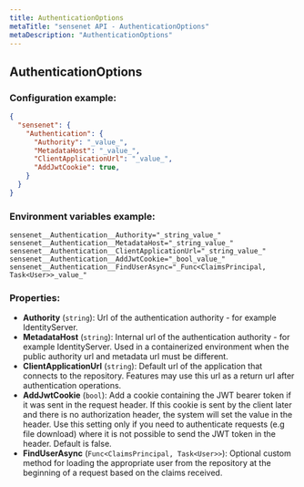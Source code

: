 ```yaml
---
title: AuthenticationOptions
metaTitle: "sensenet API - AuthenticationOptions"
metaDescription: "AuthenticationOptions"
---
```


## AuthenticationOptions


### Configuration example:
``` json
{
  "sensenet": {
    "Authentication": {
      "Authority": "_value_",
      "MetadataHost": "_value_",
      "ClientApplicationUrl": "_value_",
      "AddJwtCookie": true,
    }
  }
}
```
### Environment variables example:
```
sensenet__Authentication__Authority="_string_value_"
sensenet__Authentication__MetadataHost="_string_value_"
sensenet__Authentication__ClientApplicationUrl="_string_value_"
sensenet__Authentication__AddJwtCookie="_bool_value_"
sensenet__Authentication__FindUserAsync="_Func<ClaimsPrincipal, Task<User>>_value_"
```
### Properties:
- **Authority** (`string`): Url of the authentication authority - for example IdentityServer.
- **MetadataHost** (`string`): Internal url of the authentication authority - for example IdentityServer.
 Used in a containerized environment when the public authority url
 and metadata url must be different.
- **ClientApplicationUrl** (`string`): Default url of the application that connects to the repository. Features may use this
 url as a return url after authentication operations.
- **AddJwtCookie** (`bool`): Add a cookie containing the JWT bearer token if it was sent in the
 request header. If this cookie is sent by the client later and
 there is no authorization header, the system will set the value
 in the header.
 Use this setting only if you need to authenticate requests (e.g file
 download) where it is not possible to send the JWT token in the header.
 Default is false.
- **FindUserAsync** (`Func<ClaimsPrincipal, Task<User>>`): Optional custom method for loading the appropriate user from the repository
 at the beginning of a request based on the claims received.

